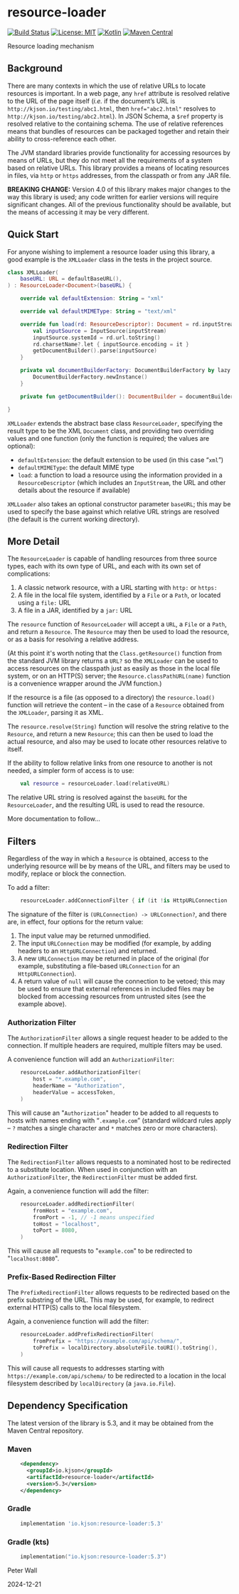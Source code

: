 # resource-loader

[![Build Status](https://github.com/pwall567/resource-loader/actions/workflows/build.yml/badge.svg)](https://github.com/pwall567/resource-loader/actions/workflows/build.yml)
[![License: MIT](https://img.shields.io/badge/License-MIT-yellow.svg)](https://opensource.org/licenses/MIT)
[![Kotlin](https://img.shields.io/static/v1?label=Kotlin&message=v1.9.24&color=7f52ff&logo=kotlin&logoColor=7f52ff)](https://github.com/JetBrains/kotlin/releases/tag/v1.9.24)
[![Maven Central](https://img.shields.io/maven-central/v/io.kjson/resource-loader?label=Maven%20Central)](https://search.maven.org/search?q=g:%22io.kjson%22%20AND%20a:%22resource-loader%22)

Resource loading mechanism

## Background

There are many contexts in which the use of relative URLs to locate resources is important.
In a web page, any `href` attribute is resolved relative to the URL of the page itself (_i.e._ if the document&rsquo;s
URL is `http://kjson.io/testing/abc1.html`, then `href="abc2.html"` resolves to `http://kjson.io/testing/abc2.html`).
In JSON Schema, a `$ref` property is resolved relative to the containing schema.
The use of relative references means that bundles of resources can be packaged together and retain their ability to
cross-reference each other.

The JVM standard libraries provide functionality for accessing resources by means of URLs, but they do not meet all the
requirements of a system based on relative URLs.
This library provides a means of locating resources in files, via `http` or `https` addresses, from the classpath or
from any JAR file.

**BREAKING CHANGE:** Version 4.0 of this library makes major changes to the way this library is used; any code written
for earlier versions will require significant changes.
All of the previous functionality should be available, but the means of accessing it may be very different.

## Quick Start

For anyone wishing to implement a resource loader using this library, a good example is the `XMLLoader` class in the
tests in the project source.

```kotlin
class XMLLoader(
    baseURL: URL = defaultBaseURL(),
) : ResourceLoader<Document>(baseURL) {

    override val defaultExtension: String = "xml"

    override val defaultMIMEType: String = "text/xml"

    override fun load(rd: ResourceDescriptor): Document = rd.inputStream.use { inputStream ->
        val inputSource = InputSource(inputStream)
        inputSource.systemId = rd.url.toString()
        rd.charsetName?.let { inputSource.encoding = it }
        getDocumentBuilder().parse(inputSource)
    }

    private val documentBuilderFactory: DocumentBuilderFactory by lazy {
        DocumentBuilderFactory.newInstance()
    }

    private fun getDocumentBuilder(): DocumentBuilder = documentBuilderFactory.newDocumentBuilder()

}
```

`XMLLoader` extends the abstract base class `ResourceLoader`, specifying the result type to be the XML `Document` class,
  and providing two overriding values and one function (only the function is required; the values are optional):
- `defaultExtension`: the default extension to be used (in this case &ldquo;`xml`&rdquo;)
- `defaultMIMEType`: the default MIME type
- `load`: a function to load a resource using the information provided in a `ResourceDescriptor` (which includes an
  `InputStream`, the URL and other details about the resource if available)

`XMLLoader` also takes an optional constructor parameter `baseURL`; this may be used to specify the base against which
relative URL strings are resolved (the default is the current working directory).

## More Detail

The `ResourceLoader` is capable of handling resources from three source types, each with its own type of URL, and each
with its own set of complications:
1. A classic network resource, with a URL starting with `http:` or `https:`
2. A file in the local file system, identified by a `File` or a `Path`, or located using a `file:` URL
3. A file in a JAR, identified by a `jar:` URL

The `resource` function of `ResourceLoader` will accept a <span title="java.net.URL">`URL`</span>, a
<span title="java.io.File">`File`</span> or a <span title="java.nio.file.Path">`Path`</span>, and return a `Resource`.
The `Resource` may then be used to load the resource, or as a basis for resolving a relative address.

(At this point it's worth noting that the `Class.getResource()` function from the standard JVM library returns a `URL?`
so the `XMLLoader` can be used to access resources on the classpath just as easily as those in the local file system, or
on an HTTP(S) server; the `Resource.classPathURL(name)` function is a convenience wrapper around the JVM function.)

If the resource is a file (as opposed to a directory) the `resource.load()` function will retrieve the content &ndash;
in the case of a `Resource` obtained from the `XMLLoader`, parsing it as XML.

The `resource.resolve(String)` function will resolve the string relative to the `Resource`, and return a new `Resource`;
this can then be used to load the actual resource, and also may be used to locate other resources relative to itself.

If the ability to follow relative links from one resource to another is not needed, a simpler form of access is to use:
```kotlin
    val resource = resourceLoader.load(relativeURL)
```
The relative URL string is resolved against the `baseURL` for the `ResourceLoader`, and the resulting URL is used to
read the resource.

More documentation to follow...

## Filters

Regardless of the way in which a `Resource` is obtained, access to the underlying resource will be by means of the URL,
and filters may be used to modify, replace or block the connection.

To add a filter:
```kotlin
    resourceLoader.addConnectionFilter { if (it !is HttpURLConnection || it.url.host in acceptableHosts) it else null }
```

The signature of the filter is `(URLConnection) -> URLConnection?`, and there are, in effect, four options for the
return value:
1. The input value may be returned unmodified.
2. The input `URLConnection` may be modified (for example, by adding headers to an `HttpURLConnection`) and returned.
3. A new `URLConnection` may be returned in place of the original (for example, substituting a file-based
   `URLConnection` for an `HttpURLConnection`).
4. A return value of `null` will cause the connection to be vetoed; this may be used to ensure that external references
   in included files may be blocked from accessing resources from untrusted sites (see the example above).

### Authorization Filter

The `AuthorizationFilter` allows a single request header to be added to the connection.
If multiple headers are required, multiple filters may be used.

A convenience function will add an `AuthorizationFilter`:
```kotlin
    resourceLoader.addAuthorizationFilter(
        host = "*.example.com",
        headerName = "Authorization",
        headerValue = accessToken,
    )
```
This will cause an "`Authorization`" header to be added to all requests to hosts with names ending with
&ldquo;`.example.com`&rdquo; (standard wildcard rules apply &ndash; `?` matches a single character and `*` matches zero
or more characters).

### Redirection Filter

The `RedirectionFilter` allows requests to a nominated host to be redirected to a substitute location.
When used in conjunction with an `AuthorizationFilter`, the `RedirectionFilter` must be added first.

Again, a convenience function will add the filter:
```kotlin
    resourceLoader.addRedirectionFilter(
        fromHost = "example.com",
        fromPort = -1, // -1 means unspecified
        toHost = "localhost",
        toPort = 8080,
    )
```
This will cause all requests to "`example.com`" to be redirected to "`localhost:8080`".

### Prefix-Based Redirection Filter

The `PrefixRedirectionFilter` allows requests to be redirected based on the prefix substring of the URL.
This may be used, for example, to redirect external HTTP(S) calls to the local filesystem.

Again, a convenience function will add the filter:
```kotlin
    resourceLoader.addPrefixRedirectionFilter(
        fromPrefix = "https://example.com/api/schema/",
        toPrefix = localDirectory.absoluteFile.toURI().toString(),
    )
```
This will cause all requests to addresses starting with `https://example.com/api/schema/` to be redirected to a location
in the local filesystem described by `localDirectory` (a `java.io.File`).

## Dependency Specification

The latest version of the library is 5.3, and it may be obtained from the Maven Central repository.

### Maven
```xml
    <dependency>
      <groupId>io.kjson</groupId>
      <artifactId>resource-loader</artifactId>
      <version>5.3</version>
    </dependency>
```
### Gradle
```groovy
    implementation 'io.kjson:resource-loader:5.3'
```
### Gradle (kts)
```kotlin
    implementation("io.kjson:resource-loader:5.3")
```

Peter Wall

2024-12-21
